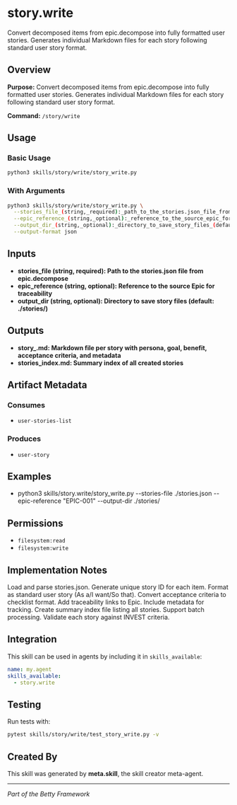 # story.write

Convert decomposed items from epic.decompose into fully formatted user stories. Generates individual Markdown files for each story following standard user story format.

## Overview

**Purpose:** Convert decomposed items from epic.decompose into fully formatted user stories. Generates individual Markdown files for each story following standard user story format.

**Command:** `/story/write`

## Usage

### Basic Usage

```bash
python3 skills/story/write/story_write.py
```

### With Arguments

```bash
python3 skills/story/write/story_write.py \
  --stories_file_(string,_required):_path_to_the_stories.json_file_from_epic.decompose "value" \
  --epic_reference_(string,_optional):_reference_to_the_source_epic_for_traceability "value" \
  --output_dir_(string,_optional):_directory_to_save_story_files_(default:_./stories/) "value" \
  --output-format json
```

## Inputs

- **stories_file (string, required): Path to the stories.json file from epic.decompose**
- **epic_reference (string, optional): Reference to the source Epic for traceability**
- **output_dir (string, optional): Directory to save story files (default: ./stories/)**

## Outputs

- **story_<n>.md: Markdown file per story with persona, goal, benefit, acceptance criteria, and metadata**
- **stories_index.md: Summary index of all created stories**

## Artifact Metadata

### Consumes

- `user-stories-list`

### Produces

- `user-story`

## Examples

- python3 skills/story.write/story_write.py --stories-file ./stories.json --epic-reference "EPIC-001" --output-dir ./stories/

## Permissions

- `filesystem:read`
- `filesystem:write`

## Implementation Notes

Load and parse stories.json. Generate unique story ID for each item. Format as standard user story (As a/I want/So that). Convert acceptance criteria to checklist format. Add traceability links to Epic. Include metadata for tracking. Create summary index file listing all stories. Support batch processing. Validate each story against INVEST criteria.

## Integration

This skill can be used in agents by including it in `skills_available`:

```yaml
name: my.agent
skills_available:
  - story.write
```

## Testing

Run tests with:

```bash
pytest skills/story/write/test_story_write.py -v
```

## Created By

This skill was generated by **meta.skill**, the skill creator meta-agent.

---

*Part of the Betty Framework*
